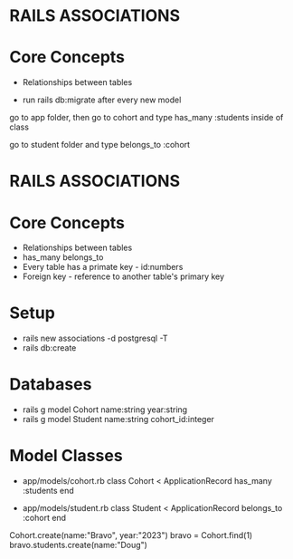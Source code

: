 # RAILS ASSOCIATIONS

# Core Concepts

- Relationships between tables


- run rails db:migrate after every new model

go to app folder, then go to cohort and type has_many :students inside of class

go to student folder and type belongs_to :cohort


# RAILS ASSOCIATIONS

# Core Concepts
- Relationships between tables
- has_many belongs_to
- Every table has a primate key - id:numbers
- Foreign key - reference to another table's primary key

# Setup
- rails new associations -d postgresql -T
- rails db:create

# Databases
- rails g model Cohort name:string year:string
- rails g model Student name:string cohort_id:integer


# Model Classes
- app/models/cohort.rb
    class Cohort < ApplicationRecord
        has_many :students
    end

- app/models/student.rb
class Student < ApplicationRecord
    belongs_to :cohort
end


 Cohort.create(name:"Bravo", year:"2023")
 bravo = Cohort.find(1)
 bravo.students.create(name:"Doug")
